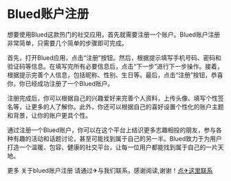 # Blued账户注册

想要使用Blued这款热门的社交应用，首先就需要注册一个账户。Blued账户注册非常简单，只需要几个简单的步骤即可完成。

首先，打开Blued应用，点击“注册”按钮。然后，根据提示填写手机号码、密码和验证码等信息。在填写完所有必要信息后，点击“下一步”进行下一步操作。接着，根据提示完善个人信息，包括昵称、性别、生日等。最后，点击“注册”按钮，恭喜你，你已经成功注册了一个Blued账户。

注册完成后，你可以根据自己的兴趣爱好来完善个人资料，上传头像、填写个性签名等，让更多的人了解你。此外，你还可以根据自己的喜好设置个性化的账户主题和背景，让你的账户更具个性。

通过注册一个Blued账户，你可以在这个平台上结识更多志趣相投的朋友，参与各种有趣的活动和话题讨论，甚至可能找到属于自己的另一半。Blued致力于为用户打造一个温暖、包容、健康的社交平台，让每一位用户都能找到属于自己的一片天地。

更多 关于blued账户注册 请通过✈与我们联系，感谢阅读,谢谢！[点✈这里联系](https://a.k02.cc)